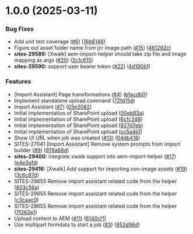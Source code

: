 # 1.0.0 (2025-03-11)


### Bug Fixes

* Add unit test coverage ([#6](https://github.com/adobe/aem-import-helper/issues/6)) ([16b6146](https://github.com/adobe/aem-import-helper/commit/16b6146e46ab3783ddf031b2868283ca5f4912be))
* Figure out asset folder name from jcr image path ([#15](https://github.com/adobe/aem-import-helper/issues/15)) ([461292c](https://github.com/adobe/aem-import-helper/commit/461292cdbc6c36dac2a2e63af6c6f2134a47c754))
* **sites-29589:** [Xwalk] aem-import-helper should take zip file and image mapping as args ([#20](https://github.com/adobe/aem-import-helper/issues/20)) ([2c1c615](https://github.com/adobe/aem-import-helper/commit/2c1c6157ed773af55897599d239499df458d1ef7))
* **sites-29590:** support user bearer token ([#22](https://github.com/adobe/aem-import-helper/issues/22)) ([4d190b1](https://github.com/adobe/aem-import-helper/commit/4d190b1260dc81315e6537707f075a909f17db43))


### Features

* [Import Assistant] Page transformations ([#4](https://github.com/adobe/aem-import-helper/issues/4)) ([bfacdb0](https://github.com/adobe/aem-import-helper/commit/bfacdb0fe1f18c764f5b490e24dfd6245e9b13f8))
* Implement standalone upload command ([72fd15d](https://github.com/adobe/aem-import-helper/commit/72fd15dad79cd8e4757cfdbf8c400ef2acf318a7))
* Import Assistant ([#7](https://github.com/adobe/aem-import-helper/issues/7)) ([05e2082](https://github.com/adobe/aem-import-helper/commit/05e20828207665fd7db74299d31392fedf95ad20))
* Initial implementation of SharePoint upload ([00eb93a](https://github.com/adobe/aem-import-helper/commit/00eb93afb41f061d755f91d503d4759e5aa1ee44))
* Initial implementation of SharePoint upload ([6cfc248](https://github.com/adobe/aem-import-helper/commit/6cfc248da1d9648712ca305a9367477fa4020db6))
* Initial implementation of SharePoint upload ([927d7eb](https://github.com/adobe/aem-import-helper/commit/927d7ebbf720c350aa3464bb6561ef5bacaecbcd))
* Initial implementation of SharePoint upload ([cc5a4b1](https://github.com/adobe/aem-import-helper/commit/cc5a4b15666cde54a870bd1feb01c369bf9535ed))
* Show UI URL when job was created ([#13](https://github.com/adobe/aem-import-helper/issues/13)) ([04db418](https://github.com/adobe/aem-import-helper/commit/04db41864b551ea88778882b32afcc1ba52c539b))
* SITES-27041 [Import Assistant] Remove system prompts from import builder ([#9](https://github.com/adobe/aem-import-helper/issues/9)) ([978a68d](https://github.com/adobe/aem-import-helper/commit/978a68d8c314f75f4fc46a8fba1be672f43bd326))
* **sites-29400:** integrate xwalk support into aem-import-helper ([#17](https://github.com/adobe/aem-import-helper/issues/17)) ([e4e3afd](https://github.com/adobe/aem-import-helper/commit/e4e3afd0fe42170c0492d4e1a099c95426b81d00))
* **sites-29416:** [Xwalk] Add support for importing non-image assets ([#19](https://github.com/adobe/aem-import-helper/issues/19)) ([3c6c87d](https://github.com/adobe/aem-import-helper/commit/3c6c87d4d8bc2a750b69b5544b4efa6731b40c75))
* SITES-29655 Remove import assistant related code from the helper ([823c56a](https://github.com/adobe/aem-import-helper/commit/823c56a742df981f91a46ee6849a0199eedfe83e))
* SITES-29655 Remove import assistant related code from the helper ([c3caac0](https://github.com/adobe/aem-import-helper/commit/c3caac0baf548fc32e90b56e434252b706be4cad))
* SITES-29655 Remove import assistant related code from the helper ([7f262e1](https://github.com/adobe/aem-import-helper/commit/7f262e1b4cb37027e8e071fa0cf4033b4a2186a4))
* Upload content to AEM ([#11](https://github.com/adobe/aem-import-helper/issues/11)) ([6140cf1](https://github.com/adobe/aem-import-helper/commit/6140cf1ff51efd74f97d6225ad4c122ea5544e77))
* Use multipart formdata to start a job ([#3](https://github.com/adobe/aem-import-helper/issues/3)) ([852d96d](https://github.com/adobe/aem-import-helper/commit/852d96d94f5576d5f622839718670c71730d107e))
